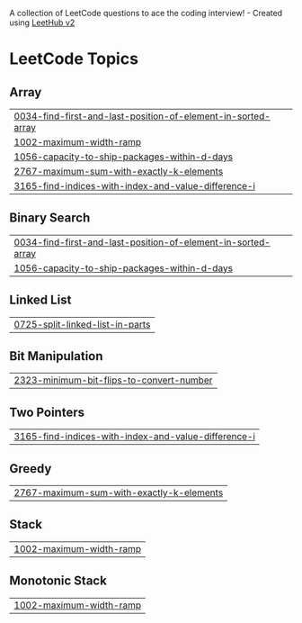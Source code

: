 A collection of LeetCode questions to ace the coding interview! - Created using [LeetHub v2](https://github.com/arunbhardwaj/LeetHub-2.0)
<!---LeetCode Topics Start-->
# LeetCode Topics
## Array
|  |
| ------- |
| [0034-find-first-and-last-position-of-element-in-sorted-array](https://github.com/Olanakelbesa/A2SV-proplem-solution/tree/master/0034-find-first-and-last-position-of-element-in-sorted-array) |
| [1002-maximum-width-ramp](https://github.com/Olanakelbesa/A2SV-proplem-solution/tree/master/1002-maximum-width-ramp) |
| [1056-capacity-to-ship-packages-within-d-days](https://github.com/Olanakelbesa/A2SV-proplem-solution/tree/master/1056-capacity-to-ship-packages-within-d-days) |
| [2767-maximum-sum-with-exactly-k-elements](https://github.com/Olanakelbesa/A2SV-proplem-solution/tree/master/2767-maximum-sum-with-exactly-k-elements) |
| [3165-find-indices-with-index-and-value-difference-i](https://github.com/Olanakelbesa/A2SV-proplem-solution/tree/master/3165-find-indices-with-index-and-value-difference-i) |
## Binary Search
|  |
| ------- |
| [0034-find-first-and-last-position-of-element-in-sorted-array](https://github.com/Olanakelbesa/A2SV-proplem-solution/tree/master/0034-find-first-and-last-position-of-element-in-sorted-array) |
| [1056-capacity-to-ship-packages-within-d-days](https://github.com/Olanakelbesa/A2SV-proplem-solution/tree/master/1056-capacity-to-ship-packages-within-d-days) |
## Linked List
|  |
| ------- |
| [0725-split-linked-list-in-parts](https://github.com/Olanakelbesa/A2SV-proplem-solution/tree/master/0725-split-linked-list-in-parts) |
## Bit Manipulation
|  |
| ------- |
| [2323-minimum-bit-flips-to-convert-number](https://github.com/Olanakelbesa/A2SV-proplem-solution/tree/master/2323-minimum-bit-flips-to-convert-number) |
## Two Pointers
|  |
| ------- |
| [3165-find-indices-with-index-and-value-difference-i](https://github.com/Olanakelbesa/A2SV-proplem-solution/tree/master/3165-find-indices-with-index-and-value-difference-i) |
## Greedy
|  |
| ------- |
| [2767-maximum-sum-with-exactly-k-elements](https://github.com/Olanakelbesa/A2SV-proplem-solution/tree/master/2767-maximum-sum-with-exactly-k-elements) |
## Stack
|  |
| ------- |
| [1002-maximum-width-ramp](https://github.com/Olanakelbesa/A2SV-proplem-solution/tree/master/1002-maximum-width-ramp) |
## Monotonic Stack
|  |
| ------- |
| [1002-maximum-width-ramp](https://github.com/Olanakelbesa/A2SV-proplem-solution/tree/master/1002-maximum-width-ramp) |
<!---LeetCode Topics End-->